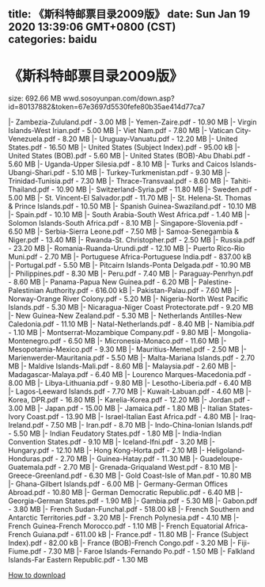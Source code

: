
title: 《斯科特邮票目录2009版》
date: Sun Jan 19 2020 13:39:06 GMT+0800 (CST)    
categories: baidu
---

# 《斯科特邮票目录2009版》
size: 692.66 MB
 wwd.sosoyunpan.com/down.asp?id=80137882&token=67e3697d5530fefe80b35ae414d77ca7
 
|- Zambezia-Zululand.pdf - 3.00 MB
|- Yemen-Zaire.pdf - 10.90 MB
|- Virgin Islands-West Irian.pdf - 5.00 MB
|- Viet Nam.pdf - 7.80 MB
|- Vatican City-Venezuela.pdf - 8.20 MB
|- Uruguay-Vanuatu.pdf - 12.20 MB
|- United States.pdf - 16.50 MB
|- United States (Subject Index).pdf - 95.00 kB
|- United States (BOB).pdf - 5.60 MB
|- United States (BOB)-Abu Dhabi.pdf - 5.60 MB
|- Uganda-Upper Silesia.pdf - 8.10 MB
|- Turks and Caicos Islands-Ubangi-Shari.pdf - 5.10 MB
|- Turkey-Turkmenistan.pdf - 9.30 MB
|- Trinidad-Tunisia.pdf - 7.30 MB
|- Thrace-Transvaal.pdf - 8.60 MB
|- Tahiti-Thailand.pdf - 10.90 MB
|- Switzerland-Syria.pdf - 11.80 MB
|- Sweden.pdf - 5.00 MB
|- St. Vincent-El Salvador.pdf - 11.70 MB
|- St. Helena-St. Thomas & Prince Islands.pdf - 10.50 MB
|- Spanish Guinea-Swaziland.pdf - 10.10 MB
|- Spain.pdf - 10.10 MB
|- South Arabia-South West Africa.pdf - 1.40 MB
|- Solomon Islands-South Africa.pdf - 8.10 MB
|- Singapore-Slovenia.pdf - 6.50 MB
|- Serbia-Sierra Leone.pdf - 7.50 MB
|- Samoa-Senegambia & Niger.pdf - 13.40 MB
|- Rwanda-St. Christopher.pdf - 2.50 MB
|- Russia.pdf - 23.20 MB
|- Romania-Ruanda-Urundi.pdf - 12.10 MB
|- Puerto Rico-Rio Muni.pdf - 2.70 MB
|- Portuguese Africa-Portuguese India.pdf - 837.00 kB
|- Portugal.pdf - 5.50 MB
|- Pitcairn Islands-Ponta Delgada.pdf - 10.90 MB
|- Philippines.pdf - 8.30 MB
|- Peru.pdf - 7.40 MB
|- Paraguay-Penrhyn.pdf - 8.60 MB
|- Panama-Papua New Guinea.pdf - 6.20 MB
|- Palestine-Palestinian Authority.pdf - 616.00 kB
|- Pakistan-Palau.pdf - 7.60 MB
|- Norway-Orange River Colony.pdf - 5.20 MB
|- Nigeria-North West Pacific Islands.pdf - 5.30 MB
|- Nicaragua-Niger Coast Protectorate.pdf - 9.20 MB
|- New Guinea-New Zealand.pdf - 5.30 MB
|- Netherlands Antilles-New Caledonia.pdf - 11.10 MB
|- Natal-Netherlands.pdf - 8.40 MB
|- Namibia.pdf - 1.10 MB
|- Montserrat-Mozambique Company.pdf - 9.80 MB
|- Mongolia-Montenegro.pdf - 6.50 MB
|- Micronesia-Monaco.pdf - 11.60 MB
|- Mesopotamia-Mexico.pdf - 9.30 MB
|- Mauritius-Memel.pdf - 2.50 MB
|- Marienwerder-Mauritania.pdf - 5.50 MB
|- Malta-Mariana Islands.pdf - 2.70 MB
|- Maldive Islands-Mali.pdf - 8.60 MB
|- Malaysia.pdf - 2.60 MB
|- Madagascar-Malaya.pdf - 6.40 MB
|- Lourenco Marques-Macedonia.pdf - 8.00 MB
|- Libya-Lithuania.pdf - 9.80 MB
|- Lesotho-Liberia.pdf - 6.40 MB
|- Lagos-Leeward Islands.pdf - 7.70 MB
|- Kuwait-Labuan.pdf - 4.60 MB
|- Korea, DPR.pdf - 16.80 MB
|- Karelia-Korea.pdf - 12.20 MB
|- Jordan.pdf - 3.00 MB
|- Japan.pdf - 15.00 MB
|- Jamaica.pdf - 1.80 MB
|- Italian States-Ivory Coast.pdf - 13.90 MB
|- Israel-Italian East Africa.pdf - 4.80 MB
|- Iraq-Ireland.pdf - 7.50 MB
|- Iran.pdf - 8.70 MB
|- Indo-China-Ionian Islands.pdf - 5.50 MB
|- Indian Feudatory States.pdf - 1.80 MB
|- India-Indian Convention States.pdf - 9.10 MB
|- Iceland-Ifni.pdf - 3.20 MB
|- Hungary.pdf - 12.10 MB
|- Hong Kong-Horta.pdf - 2.10 MB
|- Heligoland-Honduras.pdf - 2.70 MB
|- Guinea-Hatay.pdf - 11.30 MB
|- Guadeloupe-Guatemala.pdf - 2.70 MB
|- Grenada-Griqualand West.pdf - 8.10 MB
|- Greece-Greenland.pdf - 6.30 MB
|- Gold Coast-Isle of Man.pdf - 10.80 MB
|- Ghana-Gilbert Islands.pdf - 6.00 MB
|- Germany-German Offices Abroad.pdf - 10.80 MB
|- German Democratic Republic.pdf - 6.40 MB
|- Georgia-German States.pdf - 1.90 MB
|- Gambia.pdf - 5.30 MB
|- Gabon.pdf - 3.80 MB
|- French Sudan-Funchal.pdf - 518.00 kB
|- French Southern and Antarctic Territories.pdf - 3.20 MB
|- French Polynesia.pdf - 4.10 MB
|- French Guinea-French Morocco.pdf - 1.10 MB
|- French Equatorial Africa-French Guiana.pdf - 611.00 kB
|- France.pdf - 11.80 MB
|- France (Subject Index).pdf - 82.00 kB
|- France (BOB)-French Congo.pdf - 3.20 MB
|- Fiji-Fiume.pdf - 7.30 MB
|- Faroe Islands-Fernando Po.pdf - 1.50 MB
|- Falkland Islands-Far Eastern Republic.pdf - 1.30 MB

[How to download](https://bpcam.bemobtrk.com/go/2ceec3aa-1ca2-46d6-b9ff-aaa5c184517c?jno=270)